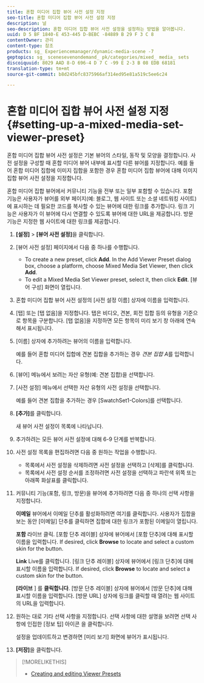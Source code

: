 ```yaml
---
title: 혼합 미디어 집합 뷰어 사전 설정 지정
seo-title: 혼합 미디어 집합 뷰어 사전 설정 지정
description: 널
seo-description: 혼합 미디어 집합 뷰어 사전 설정을 설정하는 방법을 알아봅니다.
uuid: D 5 BF 1840-E 453-445 D-BEBC -84889 B 29 F 3 C 8
contentOwner: 관리
content-type: 참조
products: sg_ Experiencemanager/dynamic-media-scene -7
geptopics: sg_ scenesevenondemand_ pk/categories/mixed_ media_ sets
discoiquuid: 8029 AAD 8-D 696-4 D 7 C -99 E 2-3 B 08 EDB 68181
translation-type: tm+mt
source-git-commit: b8d245bfc8375966af314ed95e81a519c5ee6c24

---
```



# 혼합 미디어 집합 뷰어 사전 설정 지정{#setting-up-a-mixed-media-set-viewer-preset}

혼합 미디어 집합 뷰어 사전 설정은 기본 뷰어의 스타일, 동작 및 모양을 결정합니다. 사전 설정을 구성할 때 혼합 미디어 뷰어 내부에 표시할 다른 뷰어를 지정합니다. 예를 들어 혼합 미디어 집합에 이미지 집합을 포함한 경우 혼합 미디어 집합 뷰어에 대해 이미지 집합 뷰어 사전 설정을 지정합니다.

혼합 미디어 집합 뷰어에서 커뮤니티 기능을 전부 또는 일부 포함할 수 있습니다. 포함 기능은 사용자가 뷰어를 외부 페이지(예: 블로그, 웹 사이트 또는 소셜 네트워킹 사이트)에 표시하는 데 필요한 코드를 복사할 수 있는 뷰어에 대한 링크를 추가합니다. 링크 기능은 사용자가 이 뷰어에 다시 연결할 수 있도록 뷰어에 대한 URL을 제공합니다. 방문 기능은 지정한 웹 사이트에 대한 링크를 제공합니다.

1. **[설정]** &gt; **[뷰어 사전 설정]**&#x200B;을 클릭합니다.
1. [뷰어 사전 설정] 페이지에서 다음 중 하나를 수행합니다.

   * To create a new preset, click **Add**. In the Add Viewer Preset dialog box, choose a platform, choose Mixed Media Set Viewer, then click **Add**.
   * To edit a Mixed Media Set Viewer preset, select it, then click **Edit**.
   [뷰어 구성] 화면이 열립니다.

1. 혼합 미디어 집합 뷰어 사전 설정의 [사전 설정 이름] 상자에 이름을 입력합니다.
1. [탭] 또는 [탭 없음]을 지정합니다. 탭은 비디오, 견본, 회전 집합 등의 유형을 기준으로 항목을 구분합니다. [탭 없음]을 지정하면 모든 항목이 미리 보기 창 아래에 연속해서 표시됩니다.
1. [이름] 상자에 추가하려는 뷰어의 이름을 입력합니다.

   예를 들어 혼합 미디어 집합에 견본 집합을 추가하는 경우 *견본 집합 A*&#x200B;를 입력합니다.

1. [뷰어] 메뉴에서 보려는 자산 유형(예: 견본 집합)을 선택합니다.
1. [사전 설정] 메뉴에서 선택한 자산 유형의 사전 설정을 선택합니다.

   예를 들어 견본 집합을 추가하는 경우 [SwatchSet1-Colors]를 선택합니다.

1. **[추가]**&#x200B;를 클릭합니다.

   새 뷰어 사전 설정이 목록에 나타납니다.

1. 추가하려는 모든 뷰어 사전 설정에 대해 6-9 단계를 반복합니다.
1. 사전 설정 목록을 편집하려면 다음 중 원하는 작업을 수행합니다.

   * 목록에서 사전 설정을 삭제하려면 사전 설정을 선택하고 [삭제]를 클릭합니다.
   * 목록에서 사전 설정 순서를 조정하려면 사전 설정을 선택하고 파란색 위쪽 또는 아래쪽 화살표를 클릭합니다.

1. 커뮤니티 기능(포함, 링크, 방문)을 뷰어에 추가하려면 다음 중 하나의 선택 사항을 지정합니다.

   **이메일** 뷰어에서 이메일 단추를 활성화하려면 여기를 클릭합니다. 사용자가 집합을 보는 동안 [이메일] 단추를 클릭하면 집합에 대한 링크가 포함된 이메일이 열립니다.

   **포함** 라이브 클릭. [포함 단추 레이블] 상자에 뷰어에서 [포함 단추]에 대해 표시할 이름을 입력합니다. If desired, click **Browse** to locate and select a custom skin for the button.

   **Link** Live를 클릭합니다. [링크 단추 레이블] 상자에 뷰어에서 [링크 단추]에 대해 표시할 이름을 입력합니다. If desired, click **Browse** to locate and select a custom skin for the button.

   **[라이브** ] 를 **클릭합니다**. [방문 단추 레이블] 상자에 뷰어에서 [방문 단추]에 대해 표시할 이름을 입력합니다. [방문 URL] 상자에 링크를 클릭할 때 열려는 웹 사이트의 URL을 입력합니다.

1. 원하는 대로 기타 선택 사항을 지정합니다. 선택 사항에 대한 설명을 보려면 선택 사항에 인접한 [정보 팁] 아이콘 을 클릭합니다.

   설정을 업데이트하고 변경하면 [미리 보기] 화면에 뷰어가 표시됩니다.

1. **[저장]**&#x200B;을 클릭합니다.

>[!MORELIKETHIS]
>
>* [Creating and editing Viewer Presets](application-setup.md#adding_and_editing_viewer_presets)

